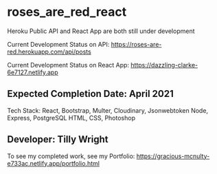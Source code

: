 # roses_are_red_react

Heroku Public API and React App are both still under development

Current Development Status on API: https://roses-are-red.herokuapp.com/api/posts

Current Development Status on React App: https://dazzling-clarke-6e7127.netlify.app

## Expected Completion Date: April 2021

Tech Stack: React, Bootstrap, Multer, Cloudinary, Jsonwebtoken Node, Express, PostgreSQL HTML, CSS, Photoshop

## Developer: Tilly Wright
To see my completed work, see my Portfolio: https://gracious-mcnulty-e733ac.netlify.app/portfolio.html